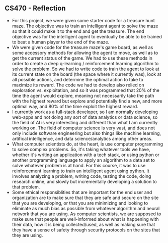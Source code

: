 ## CS470 - Reflection
- For this project, we were given some starter code for a treasure hunt maze. The objective was to train an intelligent agent to solve the maze so that it could make it to the end and get the treasure. The end objective was for the intelligent agent to eventually be able to be trained to beat a human player to the end of the maze.
- We were given code for the treasure maze's game board, as well as some accessory methods for allowing the agent to move, as well as to get the current status of the game. We had to use these methods in order to create a deep q-learning / reinforcement learning algorithm to solve the problem. So we had to write code to train the agent to look at its current state on the board (the space where it currently was), look at all possible actions, and determine the optimal action to take to maximize its reward. The code we had to develop also relied on exploration vs. exploitation, and so it was programmed that 20% of the time the agent would explore, meaning not necessarily take the path with the highest reward but explore and potentially find a new, and more optimal way, and 80% of the time exploit the highest reward.
- I currently work as a full-stack developer, so I am normally developing web-apps and not doing any sort of data analytics or data science, so the field of AI is very interesting and different than what I am currently working on. The field of computer science is very vast, and does not only include software engineering but also things like machine learning, artifical intelligence, and data science/analytics among other areas. 
- What computer scientists do, at the heart, is use computer programming to solve complex problems. So, it's taking whatever tools we have, whether it's writing an application with a tech stack, or using python or another programming language to apply an algorithm to a data set to solve whatever problem is at hand. For this course, it was to use reinforcement learning to train an intelligent agent using python. It involves analyzing a problem, writing code, testing the code, doing research online, and slowly but incrementally developing a solution to that problem.
- Some ethical responsiblities that are important for the end user and organization are to make sure that they are safe and secure on the site that you are developing, or that you are minimizing and looking to eliminate as much bias as possible from whatever algorithm and neural network that you are using. As computer scientists, we are supposed to make sure that people are well-informed about what is happening with their data, how it is being collected/used, as well as making sure that they have a sense of safety through security protocols on the sites that they are using. 
